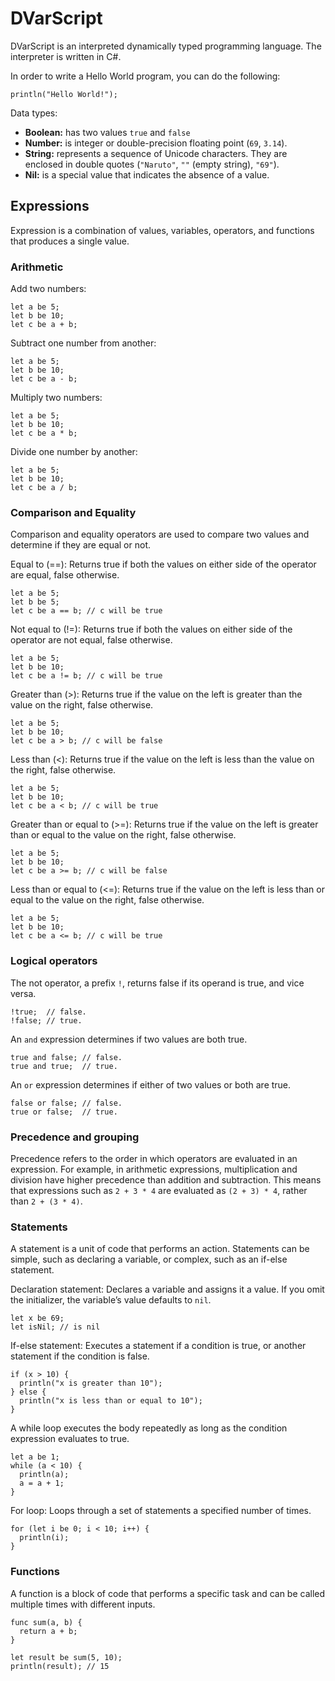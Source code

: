 # DVarScript

DVarScript is an interpreted dynamically typed programming language.
The interpreter is written in C#.


In order to write a Hello World program, you can do the following:

```
println("Hello World!");
```

Data types:
  - **Boolean:** has two values `true` and `false`
  - **Number:** is integer or double-precision floating point (`69`, `3.14`).
  - **String:** represents a sequence of Unicode characters.  They are enclosed in double quotes (`"Naruto"`, `""` (empty string), `"69"`).
  - **Nil:** is a special value that indicates the absence of a value.

## Expressions

Expression is a combination of values, variables, operators, and functions that produces a single value. 

### Arithmetic

Add two numbers:

```
let a be 5;
let b be 10;
let c be a + b;
```

Subtract one number from another:

```
let a be 5;
let b be 10;
let c be a - b;
```

Multiply two numbers:

```
let a be 5;
let b be 10;
let c be a * b;
```

Divide one number by another:

```
let a be 5;
let b be 10;
let c be a / b;
```

### Comparison and Equality

Comparison and equality operators are used to compare two values and determine if they are equal or not.

Equal to (==): Returns true if both the values on either side of the operator are equal, false otherwise.

```
let a be 5;
let b be 5;
let c be a == b; // c will be true
```

Not equal to (!=): Returns true if both the values on either side of the operator are not equal, false otherwise.

```
let a be 5;
let b be 10;
let c be a != b; // c will be true
```

Greater than (>): Returns true if the value on the left is greater than the value on the right, false otherwise.

```
let a be 5;
let b be 10;
let c be a > b; // c will be false
```

Less than (<): Returns true if the value on the left is less than the value on the right, false otherwise.

```
let a be 5;
let b be 10;
let c be a < b; // c will be true
```

Greater than or equal to (>=): Returns true if the value on the left is greater than or equal to the value on the right, false otherwise.

```
let a be 5;
let b be 10;
let c be a >= b; // c will be false
```

Less than or equal to (<=): Returns true if the value on the left is less than or equal to the value on the right, false otherwise.

```
let a be 5;
let b be 10;
let c be a <= b; // c will be true
```

### Logical operators

The not operator, a prefix `!`, returns false if its operand is true, and vice versa.

```
!true;  // false.
!false; // true.
```

An `and` expression determines if two values are both true.

```
true and false; // false.
true and true;  // true.
```

An `or` expression determines if either of two values or both are true.

```
false or false; // false.
true or false;  // true.
```

### Precedence and grouping

Precedence refers to the order in which operators are evaluated in an expression.
For example, in arithmetic expressions, multiplication and division have higher precedence than addition and subtraction.
This means that expressions such as `2 + 3 * 4` are evaluated as `(2 + 3) * 4`, rather than `2 + (3 * 4)`.

### Statements

A statement is a unit of code that performs an action. Statements can be simple, such as declaring a variable, or complex, such as an if-else statement.

Declaration statement: Declares a variable and assigns it a value. If you omit the initializer, the variable’s value defaults to `nil`.

```
let x be 69;
let isNil; // is nil
```

If-else statement: Executes a statement if a condition is true, or another statement if the condition is false.

```
if (x > 10) {
  println("x is greater than 10");
} else {
  println("x is less than or equal to 10");
}
```

A while loop executes the body repeatedly as long as the condition expression evaluates to true.

```
let a be 1;
while (a < 10) {
  println(a);
  a = a + 1;
}
```

For loop: Loops through a set of statements a specified number of times.

```
for (let i be 0; i < 10; i++) {
  println(i);
}
```

### Functions

A function is a block of code that performs a specific task and can be called multiple times with different inputs. 

```
func sum(a, b) {
  return a + b;
}

let result be sum(5, 10);
println(result); // 15
```








